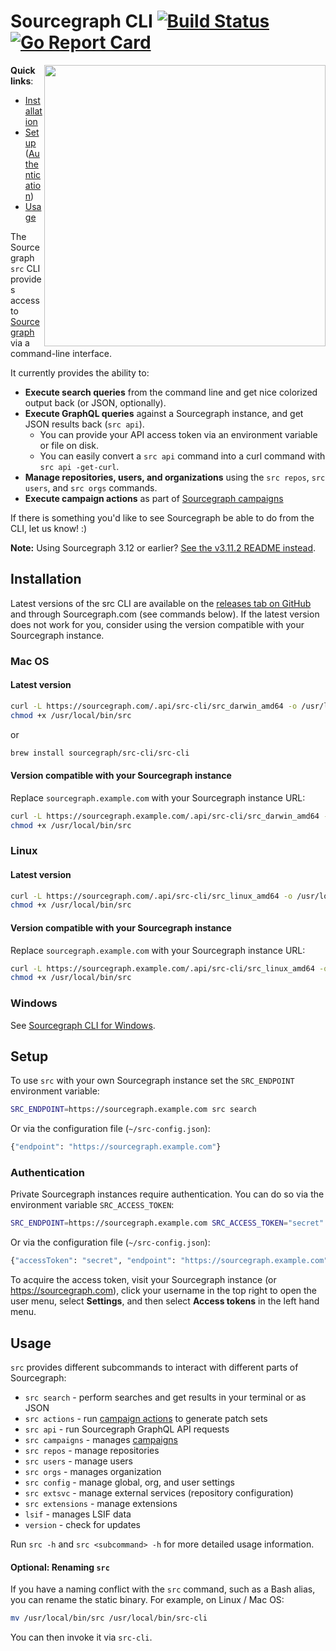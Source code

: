 # Sourcegraph CLI [![Build Status](https://travis-ci.org/sourcegraph/src-cli.svg)](https://travis-ci.org/sourcegraph/src-cli) [![Go Report Card](https://goreportcard.com/badge/sourcegraph/src-cli)](https://goreportcard.com/report/sourcegraph/src-cli)

<img src="https://user-images.githubusercontent.com/3173176/43567326-3db5f31c-95e6-11e8-9e74-4c04079c01b0.png" width=450 align=right>

**Quick links**:
- [Installation](#installation)
- [Setup](#setup) ([Authentication](#authentication))
- [Usage](#usage)

The Sourcegraph `src` CLI provides access to [Sourcegraph](https://sourcegraph.com) via a command-line interface.

It currently provides the ability to:

- **Execute search queries** from the command line and get nice colorized output back (or JSON, optionally).
- **Execute GraphQL queries** against a Sourcegraph instance, and get JSON results back (`src api`).
  - You can provide your API access token via an environment variable or file on disk.
  - You can easily convert a `src api` command into a curl command with `src api -get-curl`.
- **Manage repositories, users, and organizations** using the `src repos`, `src users`, and `src orgs` commands.
- **Execute campaign actions** as part of [Sourcegraph campaigns](https://docs.sourcegraph.com/user/campaigns)

If there is something you'd like to see Sourcegraph be able to do from the CLI, let us know! :)

**Note:** Using Sourcegraph 3.12 or earlier? [See the v3.11.2 README instead](https://github.com/sourcegraph/src-cli/tree/3.11.2).

## Installation

Latest versions of the src CLI are available on the [releases tab on GitHub](https://github.com/sourcegraph/src-cli/releases) and through Sourcegraph.com (see commands below). If the latest version does not work for you, consider using the version compatible with your Sourcegraph instance.

### Mac OS

#### Latest version

```bash
curl -L https://sourcegraph.com/.api/src-cli/src_darwin_amd64 -o /usr/local/bin/src
chmod +x /usr/local/bin/src
```

or

```bash
brew install sourcegraph/src-cli/src-cli
```

#### Version compatible with your Sourcegraph instance

Replace `sourcegraph.example.com` with your Sourcegraph instance URL:

```bash
curl -L https://sourcegraph.example.com/.api/src-cli/src_darwin_amd64 -o /usr/local/bin/src
chmod +x /usr/local/bin/src
```

### Linux

#### Latest version

```bash
curl -L https://sourcegraph.com/.api/src-cli/src_linux_amd64 -o /usr/local/bin/src
chmod +x /usr/local/bin/src
```

#### Version compatible with your Sourcegraph instance

Replace `sourcegraph.example.com` with your Sourcegraph instance URL:

```bash
curl -L https://sourcegraph.example.com/.api/src-cli/src_linux_amd64 -o /usr/local/bin/src
chmod +x /usr/local/bin/src
```

### Windows

See [Sourcegraph CLI for Windows](WINDOWS.md).

## Setup

To use `src` with your own Sourcegraph instance set the `SRC_ENDPOINT` environment variable:

```sh
SRC_ENDPOINT=https://sourcegraph.example.com src search
```

Or via the configuration file (`~/src-config.json`):

```sh
{"endpoint": "https://sourcegraph.example.com"}
```

### Authentication

Private Sourcegraph instances require authentication. You can do so via the environment variable `SRC_ACCESS_TOKEN`:

```sh
SRC_ENDPOINT=https://sourcegraph.example.com SRC_ACCESS_TOKEN="secret" src ...
```

Or via the configuration file (`~/src-config.json`):

```sh
{"accessToken": "secret", "endpoint": "https://sourcegraph.example.com"}
```

To acquire the access token, visit your Sourcegraph instance (or https://sourcegraph.com), click your username in the top right to open the user menu, select **Settings**, and then select **Access tokens** in the left hand menu.

## Usage

`src` provides different subcommands to interact with different parts of Sourcegraph:

 - `src search` - perform searches and get results in your terminal or as JSON
 - `src actions` - run [campaign actions](https://docs.sourcegraph.com/user/campaigns/actions) to generate patch sets
 - `src api` - run Sourcegraph GraphQL API requests
 - `src campaigns` - manages [campaigns](https://docs.sourcegraph.com/user/campaigns)
 - `src repos` - manage repositories
 - `src users` - manage users
 - `src orgs` - manages organization
 - `src config` - manage global, org, and user settings
 - `src extsvc` - manage external services (repository configuration)
 - `src extensions` - manage extensions
 - `lsif` - manages LSIF data
 - `version` - check for updates

Run `src -h` and `src <subcommand> -h` for more detailed usage information.

#### Optional: Renaming `src`

If you have a naming conflict with the `src` command, such as a Bash alias, you can rename the static binary. For example, on Linux / Mac OS:

```sh
mv /usr/local/bin/src /usr/local/bin/src-cli
```

You can then invoke it via `src-cli`.
